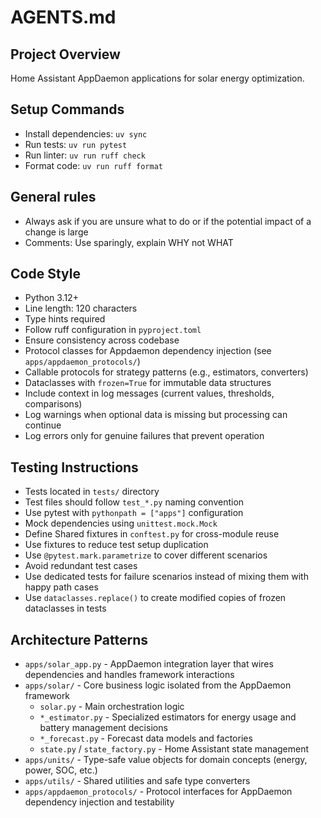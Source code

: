 # AGENTS.md

## Project Overview

Home Assistant AppDaemon applications for solar energy optimization.

## Setup Commands

- Install dependencies: `uv sync`
- Run tests: `uv run pytest`
- Run linter: `uv run ruff check`
- Format code: `uv run ruff format`

## General rules

- Always ask if you are unsure what to do or if the potential impact of a change is large
- Comments: Use sparingly, explain WHY not WHAT

## Code Style

- Python 3.12+
- Line length: 120 characters
- Type hints required
- Follow ruff configuration in `pyproject.toml`
- Ensure consistency across codebase
- Protocol classes for Appdaemon dependency injection (see `apps/appdaemon_protocols/`)
- Callable protocols for strategy patterns (e.g., estimators, converters)
- Dataclasses with `frozen=True` for immutable data structures
- Include context in log messages (current values, thresholds, comparisons)
- Log warnings when optional data is missing but processing can continue
- Log errors only for genuine failures that prevent operation

## Testing Instructions

- Tests located in `tests/` directory
- Test files should follow `test_*.py` naming convention
- Use pytest with `pythonpath = ["apps"]` configuration
- Mock dependencies using `unittest.mock.Mock`
- Define Shared fixtures in `conftest.py` for cross-module reuse
- Use fixtures to reduce test setup duplication
- Use `@pytest.mark.parametrize` to cover different scenarios
- Avoid redundant test cases
- Use dedicated tests for failure scenarios instead of mixing them with happy path cases
- Use `dataclasses.replace()` to create modified copies of frozen dataclasses in tests

## Architecture Patterns

- `apps/solar_app.py` - AppDaemon integration layer that wires dependencies and handles framework interactions
- `apps/solar/` - Core business logic isolated from the AppDaemon framework
  - `solar.py` - Main orchestration logic
  - `*_estimator.py` - Specialized estimators for energy usage and battery management decisions
  - `*_forecast.py` - Forecast data models and factories
  - `state.py` / `state_factory.py` - Home Assistant state management
- `apps/units/` - Type-safe value objects for domain concepts (energy, power, SOC, etc.)
- `apps/utils/` - Shared utilities and safe type converters
- `apps/appdaemon_protocols/` - Protocol interfaces for AppDaemon dependency injection and testability
